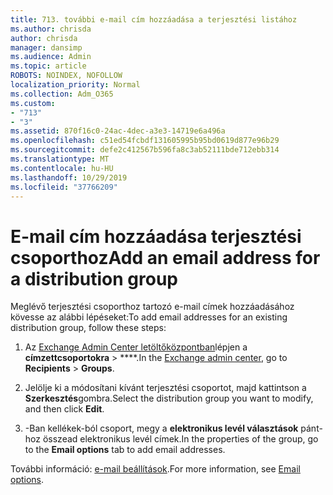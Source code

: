 ```yaml
---
title: 713. további e-mail cím hozzáadása a terjesztési listához
ms.author: chrisda
author: chrisda
manager: dansimp
ms.audience: Admin
ms.topic: article
ROBOTS: NOINDEX, NOFOLLOW
localization_priority: Normal
ms.collection: Adm_O365
ms.custom:
- "713"
- "3"
ms.assetid: 870f16c0-24ac-4dec-a3e3-14719e6a496a
ms.openlocfilehash: c51ed54fcbdf131605995b95bd0619d877e96b29
ms.sourcegitcommit: defe2c412567b596fa8c3ab52111bde712ebb314
ms.translationtype: MT
ms.contentlocale: hu-HU
ms.lasthandoff: 10/29/2019
ms.locfileid: "37766209"
---
```

# <a name="add-an-email-address-for-a-distribution-group"></a><span data-ttu-id="6314c-102">E-mail cím hozzáadása terjesztési csoporthoz</span><span class="sxs-lookup"><span data-stu-id="6314c-102">Add an email address for a distribution group</span></span>

<span data-ttu-id="6314c-103">Meglévő terjesztési csoporthoz tartozó e-mail címek hozzáadásához kövesse az alábbi lépéseket:</span><span class="sxs-lookup"><span data-stu-id="6314c-103">To add email addresses for an existing distribution group, follow these steps:</span></span>

1. <span data-ttu-id="6314c-104">Az [Exchange Admin Center letöltőközpontban](https://outlook.office365.com/ecp/)lépjen a **címzettcsoportokra** \> \*\*\*\*.</span><span class="sxs-lookup"><span data-stu-id="6314c-104">In the [Exchange admin center](https://outlook.office365.com/ecp/), go to **Recipients** \> **Groups**.</span></span>

2. <span data-ttu-id="6314c-105">Jelölje ki a módosítani kívánt terjesztési csoportot, majd kattintson a **Szerkesztés**gombra.</span><span class="sxs-lookup"><span data-stu-id="6314c-105">Select the distribution group you want to modify, and then click **Edit**.</span></span>

3. <span data-ttu-id="6314c-106">-Ban kellékek-ból csoport, megy a **elektronikus levél választások** pánt-hoz összead elektronikus levél címek.</span><span class="sxs-lookup"><span data-stu-id="6314c-106">In the properties of the group, go to the **Email options** tab to add email addresses.</span></span> 

<span data-ttu-id="6314c-107">További információ: [e-mail beállítások](https://technet.microsoft.com/library/bb124513.aspx#emailoptions).</span><span class="sxs-lookup"><span data-stu-id="6314c-107">For more information, see [Email options](https://technet.microsoft.com/library/bb124513.aspx#emailoptions).</span></span>
